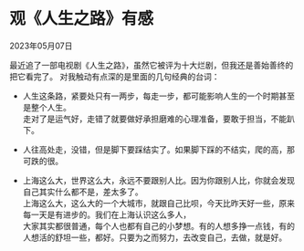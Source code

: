 # 观《人生之路》有感
<div class="date">2023年05月07日</div>

最近追了一部电视剧《人生之路》，虽然它被评为十大烂剧，但我还是善始善终的把它看完了。
对我触动有点深的是里面的几句经典的台词：

 - 人生这条路，紧要处只有一两步，每走一步，都可能影响人生的一个时期甚至是整个人生。</br>
走对了是运气好，走错了就要做好承担磨难的心理准备，要敢于担当，不能趴下。</br>

 - 人往高处走，没错，但是脚下要踩结实了。如果脚下踩的不结实，爬的高，那可跌的很。</br>

 - 上海这么大，世界这么大，永远不要跟别人比。因为你跟别人比，你就会发现自己其实什么都不是，差太多了。</br>
上海这么大，这么大的一个大城市，就跟自己比呗，今天比昨天好一些，原来每一天是有进步的。我们在上海认识这么多人，</br>
大家其实都很普通，每个人也都有自己的小梦想。有的人想多挣一点钱，有的人想活的舒坦一些，都好。只要为之而努力，去改变自己，去做，就是好。</br>